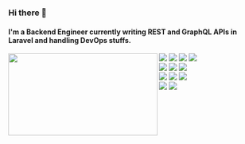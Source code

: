 ### Hi there 👋

#### I'm a Backend Engineer currently writing REST and GraphQL APIs in Laravel and handling DevOps stuffs.

<p>
  <img align="left" width="300" height="165" src="https://github-readme-stats.vercel.app/api/top-langs/?username=rarg27&layout=compact&card_width=250"/>
  <p>
    <img src="https://img.shields.io/badge/php-%23777BB4.svg?style=flat-square&logo=php&logoColor=white">
    <img src="https://img.shields.io/badge/kotlin-%230095D5.svg?style=flat-square&logo=kotlin&logoColor=white">
    <img src="https://img.shields.io/badge/-Laravel-F55247?style=flat-square&logo=Laravel&logoColor=white"/>
    <img src="https://img.shields.io/badge/Android-3DDC84?style=flat-square&logo=android&logoColor=white"><br>
    <img src="https://img.shields.io/badge/Linux-FCC624?style=flat-square&logo=linux&logoColor=black">
    <img src="https://img.shields.io/badge/docker-%230db7ed.svg?style=flat-square&logo=docker&logoColor=white">
    <img src="https://img.shields.io/badge/phpstorm-143?style=flat-square&logo=phpstorm&logoColor=black&color=black&labelColor=darkorchid"/><br>
    <img src="https://img.shields.io/badge/mysql-%2300f.svg?style=flat-square&logo=mysql&logoColor=white">
    <img src="https://img.shields.io/badge/redis-%23DD0031.svg?style=flat-square&logo=redis&logoColor=white">
    <img src="https://img.shields.io/badge/-Github-181717?style=flat-square&logo=GitHub&logoColor=white"/><br>
    <img src="https://img.shields.io/badge/-Google%20Cloud-4285F4?style=flat-square&logo=Google%20Cloud&logoColor=white"/>
    <img src="https://img.shields.io/badge/AWS-%23FF9900.svg?style=flat-square&logo=amazon-aws&logoColor=white">
  </p>
<p>
